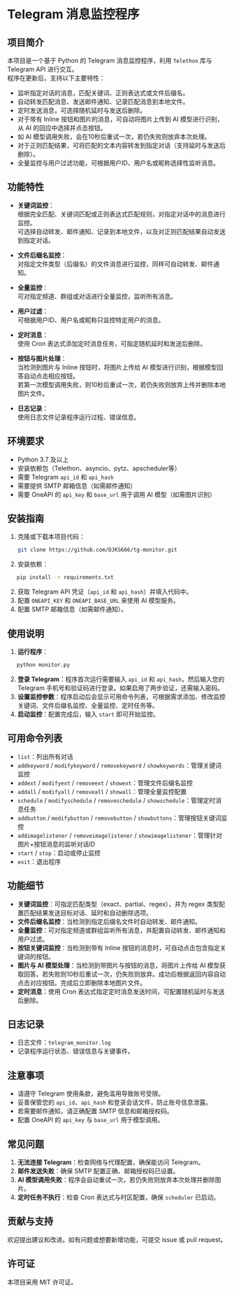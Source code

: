# Telegram 消息监控程序

## 项目简介 
本项目是一个基于 Python 的 Telegram 消息监控程序，利用 `Telethon` 库与 Telegram API 进行交互。  
程序在更新后，支持以下主要特性：  
- 监听指定对话的消息，匹配关键词、正则表达式或文件后缀名。
- 自动转发匹配消息、发送邮件通知、记录匹配消息到本地文件。
- 定时发送消息，可选择随机延时与发送后删除。
- 对于带有 Inline 按钮和图片的消息，可自动将图片上传到 AI 模型进行识别，从 AI 的回应中选择并点击按钮。
- 如 AI 模型调用失败，会在10秒后重试一次，若仍失败则放弃本次处理。
- 对于正则匹配结果，可将匹配的文本内容转发到指定对话（支持延时与发送后删除）。
- 全量监控与用户过滤功能，可根据用户ID、用户名或昵称选择性监听消息。

## 功能特性

- **关键词监控**：  
  根据完全匹配、关键词匹配或正则表达式匹配规则，对指定对话中的消息进行监控。  
  可选择自动转发、邮件通知、记录到本地文件，以及对正则匹配结果自动发送到指定对话。

- **文件后缀名监控**：  
  对指定文件类型（后缀名）的文件消息进行监控，同样可自动转发、邮件通知。

- **全量监控**：  
  可对指定频道、群组或对话进行全量监控，监听所有消息。

- **用户过滤**：  
  可根据用户ID、用户名或昵称只监控特定用户的消息。

- **定时消息**：  
  使用 Cron 表达式添加定时消息任务，可指定随机延时和发送后删除。

- **按钮与图片处理**：  
  当检测到图片与 Inline 按钮时，将图片上传给 AI 模型进行识别，根据模型回答自动点击相应按钮。  
  若第一次模型调用失败，则10秒后重试一次，若仍失败则放弃上传并删除本地图片文件。

- **日志记录**：  
  使用日志文件记录程序运行过程、错误信息。

## 环境要求

- Python 3.7 及以上
- 安装依赖包（Telethon、asyncio、pytz、apscheduler等）
- 需要 Telegram `api_id` 和 `api_hash`
- 需要提供 SMTP 邮箱信息（如需邮件通知）
- 需要 OneAPI 的 `api_key` 和 `base_url` 用于调用 AI 模型（如需图片识别）

## 安装指南

1. 克隆或下载本项目代码：
   ```bash
   git clone https://github.com/DJKS666/tg-monitor.git
   
   ```

1. 安装依赖：
```bash
   pip install -r requirements.txt

```
2. 获取 Telegram API 凭证（`api_id` 和 `api_hash`）并填入代码中。
3. 配置 `ONEAPI_KEY` 和 `ONEAPI_BASE_URL` 来使用 AI 模型服务。
4. 配置 SMTP 邮箱信息（如需邮件通知）。
## 使用说明

1. **运行程序**：
```bash
   python monitor.py

```
2. **登录 Telegram**：程序首次运行需要输入 `api_id` 和 `api_hash`，然后输入您的 Telegram 手机号和验证码进行登录。如果启用了两步验证，还需输入密码。
3. **设置监控参数**：程序启动后会显示可用命令列表，可根据需求添加、修改监控关键词、文件后缀名监控、全量监控、定时任务等。
4. **启动监控**：配置完成后，输入 `start` 即可开始监控。
## 可用命令列表

- `list`：列出所有对话
- `addkeyword` / `modifykeyword` / `removekeyword` / `showkeywords`：管理关键词监控
- `addext` / `modifyext` / `removeext` / `showext`：管理文件后缀名监控
- `addall` / `modifyall` / `removeall` / `showall`：管理全量监控配置
- `schedule` / `modifyschedule` / `removeschedule` / `showschedule`：管理定时消息任务
- `addbutton` / `modifybutton` / `removebutton` / `showbuttons`：管理按钮关键词监控
- `addimagelistener` / `removeimagelistener` / `showimagelistener`：管理针对图片+按钮消息的监听对话ID
- `start` / `stop`：启动或停止监控
- `exit`：退出程序
## 功能细节

- **关键词监控**：可指定匹配类型（exact、partial、regex），并为 regex 类型配置匹配结果发送目标对话、延时和自动删除选项。
- **文件后缀名监控**：当检测到指定后缀名文件时自动转发、邮件通知。
- **全量监控**：可对指定频道或群组监听所有消息，并配置自动转发、邮件通知和用户过滤。
- **按钮关键词监控**：当检测到带有 Inline 按钮的消息时，可自动点击包含指定关键词的按钮。
- **图片与 AI 模型处理**：当检测到带图片与按钮的消息，将图片上传给 AI 模型获取回答。若失败则10秒后重试一次，仍失败则放弃。成功后根据返回内容自动点击对应按钮。完成后立即删除本地图片文件。
- **定时消息**：使用 Cron 表达式指定定时消息发送时间，可配置随机延时与发送后删除。
## 日志记录

- 日志文件：`telegram_monitor.log`
- 记录程序运行状态、错误信息与关键事件。
## 注意事项

- 请遵守 Telegram 使用条款，避免滥用导致账号受限。
- 妥善保管您的 `api_id`、`api_hash` 和登录会话文件，防止账号信息泄露。
- 若需要邮件通知，请正确配置 SMTP 信息和邮箱授权码。
- 配置 OneAPI 的 `api_key` 与 `base_url` 用于模型调用。
## 常见问题

1. **无法连接 Telegram**：检查网络与代理配置，确保能访问 Telegram。
2. **邮件发送失败**：确保 SMTP 配置正确、邮箱授权码已设置。
3. **AI 模型调用失败**：程序会自动重试一次，若仍失败则放弃本次处理并删除图片。
4. **定时任务不执行**：检查 Cron 表达式与时区配置，确保 `scheduler` 已启动。
## 贡献与支持

欢迎提出建议和改进。如有问题或想要新增功能，可提交 issue 或 pull request。

## 许可证

本项目采用 MIT 许可证。
